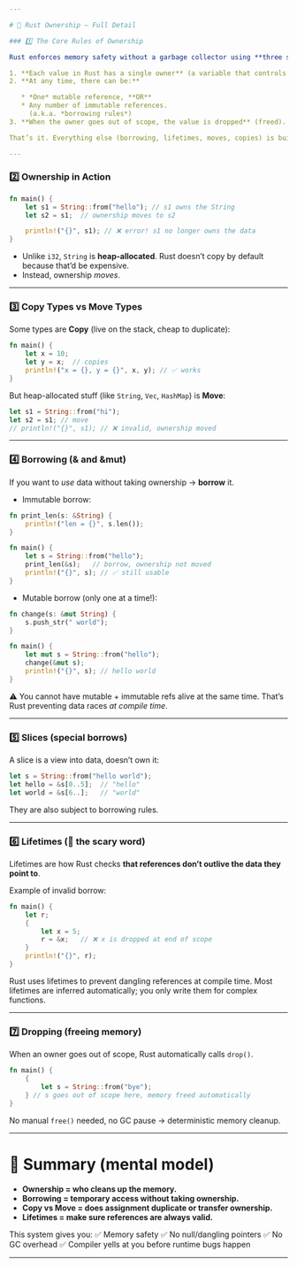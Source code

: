 ```yaml
---

# 🦀 Rust Ownership – Full Detail

### 1️⃣ The Core Rules of Ownership

Rust enforces memory safety without a garbage collector using **three simple rules**:

1. **Each value in Rust has a single owner** (a variable that controls it).
2. **At any time, there can be:**

   * *One* mutable reference, **OR**
   * Any number of immutable references.
     (a.k.a. *borrowing rules*)
3. **When the owner goes out of scope, the value is dropped** (freed).

That’s it. Everything else (borrowing, lifetimes, moves, copies) is built on top of these.

---
```


### 2️⃣ Ownership in Action

```rust
fn main() {
    let s1 = String::from("hello"); // s1 owns the String
    let s2 = s1;  // ownership moves to s2

    println!("{}", s1); // ❌ error! s1 no longer owns the data
}
```

- Unlike `i32`, `String` is **heap-allocated**. Rust doesn’t copy by default because that’d be expensive.
- Instead, ownership _moves_.

---

### 3️⃣ Copy Types vs Move Types

Some types are **Copy** (live on the stack, cheap to duplicate):

```rust
fn main() {
    let x = 10;
    let y = x;  // copies
    println!("x = {}, y = {}", x, y); // ✅ works
}
```

But heap-allocated stuff (like `String`, `Vec`, `HashMap`) is **Move**:

```rust
let s1 = String::from("hi");
let s2 = s1; // move
// println!("{}", s1); // ❌ invalid, ownership moved
```

---

### 4️⃣ Borrowing (& and \&mut)

If you want to _use_ data without taking ownership → **borrow** it.

- Immutable borrow:

```rust
fn print_len(s: &String) {
    println!("len = {}", s.len());
}

fn main() {
    let s = String::from("hello");
    print_len(&s);   // borrow, ownership not moved
    println!("{}", s); // ✅ still usable
}
```

- Mutable borrow (only one at a time!):

```rust
fn change(s: &mut String) {
    s.push_str(" world");
}

fn main() {
    let mut s = String::from("hello");
    change(&mut s);
    println!("{}", s); // hello world
}
```

⚠️ You cannot have mutable + immutable refs alive at the same time.
That’s Rust preventing data races _at compile time_.

---

### 5️⃣ Slices (special borrows)

A slice is a view into data, doesn’t own it:

```rust
let s = String::from("hello world");
let hello = &s[0..5];  // "hello"
let world = &s[6..];   // "world"
```

They are also subject to borrowing rules.

---

### 6️⃣ Lifetimes (👑 the scary word)

Lifetimes are how Rust checks **that references don’t outlive the data they point to**.

Example of invalid borrow:

```rust
fn main() {
    let r;
    {
        let x = 5;
        r = &x;   // ❌ x is dropped at end of scope
    }
    println!("{}", r);
}
```

Rust uses lifetimes to prevent dangling references at compile time.
Most lifetimes are inferred automatically; you only write them for complex functions.

---

### 7️⃣ Dropping (freeing memory)

When an owner goes out of scope, Rust automatically calls `drop()`.

```rust
fn main() {
    {
        let s = String::from("bye");
    } // s goes out of scope here, memory freed automatically
}
```

No manual `free()` needed, no GC pause → deterministic memory cleanup.

---

# 🔑 Summary (mental model)

- **Ownership = who cleans up the memory.**
- **Borrowing = temporary access without taking ownership.**
- **Copy vs Move = does assignment duplicate or transfer ownership.**
- **Lifetimes = make sure references are always valid.**

This system gives you:
✅ Memory safety
✅ No null/dangling pointers
✅ No GC overhead
✅ Compiler yells at you before runtime bugs happen

---
